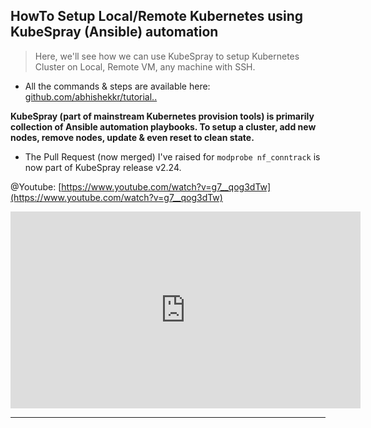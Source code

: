 ## HowTo Setup Local/Remote Kubernetes using KubeSpray (Ansible) automation

> Here, we'll see how we can use KubeSpray to setup Kubernetes Cluster on Local, Remote VM, any machine with SSH.

* All the commands & steps are available here: [github.com/abhishekkr/tutorial..](https://github.com/abhishekkr/tutorials_as_code/blob/master/talks-articles/devops-toolbox/kubernetes/setup-k8s-with-kubespray.md)

**KubeSpray (part of mainstream Kubernetes provision tools)  is primarily collection of Ansible automation playbooks. To setup a cluster, add new nodes, remove nodes, update & even reset to clean state.**

* The Pull Request (now merged) I've raised for `modprobe nf_conntrack` is now part of KubeSpray release v2.24.



@Youtube: [https://www.youtube.com/watch?v=g7__qog3dTw](https://www.youtube.com/watch?v=g7__qog3dTw)

<iframe width="560" height="315" src="https://www.youtube.com/embed/g7__qog3dTw" title="YouTube video player" frameborder="0" allow="accelerometer; autoplay; clipboard-write; encrypted-media; gyroscope; picture-in-picture" allowfullscreen></iframe>

---
